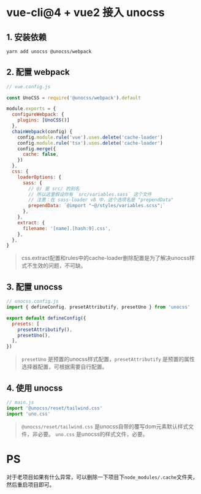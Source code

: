 # vue-cli@4 + vue2 接入 unocss

## 1. 安装依赖

```bash
yarn add unocss @unocss/webpack
```

## 2. 配置 webpack

```js
// vue.config.js

const UnoCSS = require('@unocss/webpack').default

module.exports = {
  configureWebpack: {
    plugins: [UnoCSS()]
  },
  chainWebpack(config) {
    config.module.rule('vue').uses.delete('cache-loader')
    config.module.rule('tsx').uses.delete('cache-loader')
    config.merge({
      cache: false,
    })
  },
  css: {
    loaderOptions: {
      sass: {
        // @/ 是 src/ 的别名
        // 所以这里假设你有 `src/variables.sass` 这个文件
        // 注意：在 sass-loader v8 中，这个选项名是 "prependData"
        prependData: `@import "~@/styles/variables.scss";`
      },
    },
    extract: {
      filename: '[name].[hash:9].css',
    },
  },
}
```
> css.extract配置和rules中的cache-loader删除配置是为了解决unocss样式不生效的问题，不可缺。

## 3. 配置 unocss

```js
// unocss.config.js
import { defineConfig, presetAttributify, presetUno } from 'unocss'

export default defineConfig({
  presets: [
    presetAttributify(),
    presetUno(),
  ],
})
```
> `presetUno` 是预置的unocss样式配置，`presetAttributify` 是预置的属性选择器配置，可根据需要自行配置。

## 4. 使用 unocss

```js
// main.js
import '@unocss/reset/tailwind.css'
import 'uno.css'
```
> `@unocss/reset/tailwind.css` 是unocss自带的覆写dom元素默认样式文件，非必要。
> `uno.css` 是unocss的样式文件，必要。

# PS
对于老项目如果有什么异常，可以删除一下项目下`node_modules/.cache`文件夹，然后重启项目即可。

